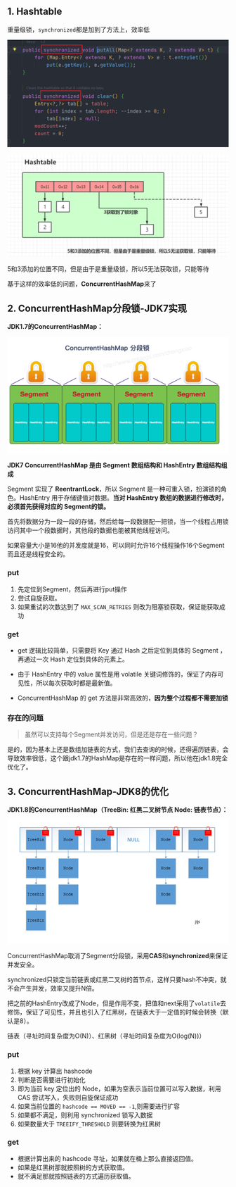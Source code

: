 ## 1. Hashtable

重量级锁，`synchronized`都是加到了方法上，效率低

<img src="4-Current.assets/image-20200812120341499.png" alt="image-20200812120341499" style="zoom: 60%;" />

![image-20200812121435449](4-Current.assets/image-20200812121435449.png)

5和3添加的位置不同，但是由于是重量级锁，所以5无法获取锁，只能等待

基于这样的效率低的问题，**ConcurrentHashMap**来了

## 2. ConcurrentHashMap分段锁-JDK7实现

**JDK1.7的ConcurrentHashMap：**

![JDK1.7的ConcurrentHashMap](4-Current.assets/ConcurrentHashMap分段锁.jpg)

**JDK7 ConcurrentHashMap 是由 Segment 数组结构和 HashEntry 数组结构组成**

Segment 实现了 **ReentrantLock**，所以 Segment 是一种可重入锁，扮演锁的角色。HashEntry 用于存储键值对数据。**当对 HashEntry 数组的数据进行修改时，必须首先获得对应的 Segment的锁。**

首先将数据分为一段一段的存储，然后给每一段数据配一把锁，当一个线程占用锁访问其中一个段数据时，其他段的数据也能被其他线程访问。

如果容量大小是16他的并发度就是16，可以同时允许16个线程操作16个Segment而且还是线程安全的。

### put

1. 先定位到Segment，然后再进行put操作
2. 尝试自旋获取。
3. 如果重试的次数达到了 `MAX_SCAN_RETRIES` 则改为阻塞锁获取，保证能获取成功

### get

- get 逻辑比较简单，只需要将 Key 通过 Hash 之后定位到具体的 Segment ，再通过一次 Hash 定位到具体的元素上。

- 由于 HashEntry 中的 value 属性是用 volatile 关键词修饰的，保证了内存可见性，所以每次获取时都是最新值。

- ConcurrentHashMap 的 get 方法是非常高效的，**因为整个过程都不需要加锁**

### 存在的问题

> 虽然可以支持每个Segment并发访问，但是还是存在一些问题？

是的，因为基本上还是数组加链表的方式，我们去查询的时候，还得遍历链表，会导致效率很低，这个跟jdk1.7的HashMap是存在的一样问题，所以他在jdk1.8完全优化了。

## 3. ConcurrentHashMap-JDK8的优化

**JDK1.8的ConcurrentHashMap（TreeBin: 红黑二叉树节点 Node: 链表节点）：**

![JDK1.8的ConcurrentHashMap](4-Current.assets/JDK1.8-ConcurrentHashMap-Structure.jpg)

ConcurrentHashMap取消了Segment分段锁，采用**CAS**和**synchronized**来保证并发安全。

synchronized只锁定当前链表或红黑二叉树的首节点，这样只要hash不冲突，就不会产生并发，效率又提升N倍。

把之前的HashEntry改成了Node，但是作用不变，把值和next采用了`volatile`去修饰，保证了可见性，并且也引入了红黑树，在链表大于一定值的时候会转换（默认是8）。

链表（寻址时间复杂度为O(N)）、红黑树（寻址时间复杂度为O(log(N))）



### put

1. 根据 key 计算出 hashcode 
2. 判断是否需要进行初始化
3. 即为当前 key 定位出的 Node，如果为空表示当前位置可以写入数据，利用 CAS 尝试写入，失败则自旋保证成功
4. 如果当前位置的 `hashcode == MOVED == -1`,则需要进行扩容
5. 如果都不满足，则利用 synchronized 锁写入数据
6. 如果数量大于 `TREEIFY_THRESHOLD` 则要转换为红黑树

### get

- 根据计算出来的 hashcode 寻址，如果就在桶上那么直接返回值。
- 如果是红黑树那就按照树的方式获取值。
- 就不满足那就按照链表的方式遍历获取值。